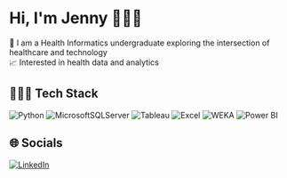 
# Hi, I'm Jenny 🙋🏻‍♀️ 
🏥 I am a Health Informatics undergraduate exploring the intersection of healthcare and technology<br> 
📈 Interested in health data and analytics 
## 👩🏻‍💻 Tech Stack
![Python](https://img.shields.io/badge/python-3670A0?style=for-the-badge&logo=python&logoColor=ffdd54) ![MicrosoftSQLServer](https://img.shields.io/badge/Microsoft%20SQL%20Server-CC2927?style=for-the-badge&logo=microsoft%20sql%20server&logoColor=white) ![Tableau](https://img.shields.io/badge/Tableau-E97627?style=for-the-badge&logo=tableau&logoColor=white) ![Excel](https://img.shields.io/badge/Excel-217346?style=for-the-badge&logo=microsoftexcel&logoColor=white) ![WEKA](https://img.shields.io/badge/WEKA-006BB6?style=for-the-badge&logo=dataiku&logoColor=white) ![Power BI](https://img.shields.io/badge/Power%20BI-F2C811?style=for-the-badge&logo=powerbi&logoColor=black)

## 🌐 Socials
[![LinkedIn](https://img.shields.io/badge/LinkedIn-%230077B5.svg?logo=linkedin&logoColor=white)](https://linkedin.com/in/jenny-rivera-healthinfo) 
<!-- Proudly created with GPRM ( https://gprm.itsvg.in ) --> 






<!-- Proudly created with GPRM ( https://gprm.itsvg.in ) -->
